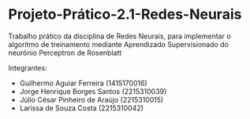 # Projeto-Prático-2.1-Redes-Neurais
Trabalho prático da disciplina de Redes Neurais, para implementar o algoritmo de treinamento mediante Aprendizado Supervisionado do neurônio Perceptron de Rosenblatt

Integrantes:
- Guilhermo Aguiar Ferreira (1415170016)
- Jorge Henrique Borges Santos (2215310039)
- Júlio César Pinheiro de Araújo (2215310015)
- Larissa de Souza Costa (2215310042)
